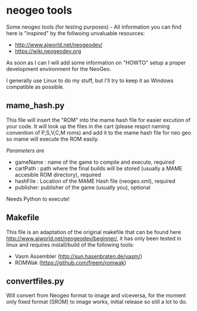 # neogeo tools
Some neogeo tools (for testing purposes) - All information you can find here is "inspired" by the follwoing unvaluable resources:

* http://www.ajworld.net/neogeodev/
* https://wiki.neogeodev.org

As soon as I can I will add some information on "HOWTO" setup a proper development environment for the NeoGeo.

I generally use Linux to do my stuff, but I'll try to keep it as Windows compatible as possible.

## mame_hash.py

This file will insert the "ROM" into the mame hash file for easier excution of your code. It will look up the files in the cart (please respct naming convention of P,S,V,C,M roms) and add it to the mame hash file for neo geo so mame will execute the ROM easily.

_Parameters are_
* gameName : name of the game to compile and execute, required
* cartPath : path where the final builds will be stored (usually a MAME accesible ROM directory), required
* hashFile : Location of the MAME Hash file (neogeo.xml), required
* publisher: publisher of the game (usually you), optional

Needs Python to execute!

## Makefile

This file is an adaptation of the original makefile that can be found here http://www.ajworld.net/neogeodev/beginner/, it has only been tested in linux and requires install/build of the following tools:

* Vasm Assembler (http://sun.hasenbraten.de/vasm/)
* ROMWak (https://github.com/freem/romwak)

## convertfiles.py

Will convert from Neogeo format to image and viceversa, for the moment only fixed format (SROM) to image works, initial release so still a lot to do.
